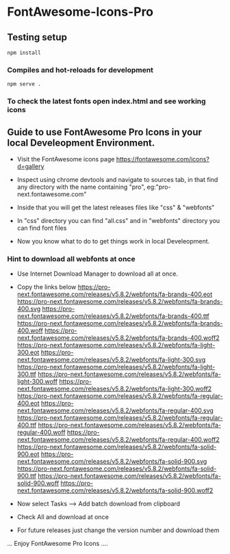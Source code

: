 # FontAwesome-Icons-Pro

## Testing setup
```
npm install
```

### Compiles and hot-reloads for development
```
npm serve .
```
### To check the latest fonts open index.html and see working icons

## Guide to use FontAwesome Pro Icons in your local Develeopment Environment.

- Visit the FontAwesome icons page https://fontawesome.com/icons?d=gallery

- Inspect using chrome devtools and navigate to sources tab, in that find any directory with the name containing "pro", eg:"pro-next.fontawesome.com"

- Inside that you will get the latest releases files like "css" & "webfonts"

- In "css" directory you can find "all.css" and in "webfonts" directory you can find font files

- Now you know what to do to get things work in local Develeopment.

### Hint to download all webfonts at once
- Use Internet Download Manager to download all at once.
- Copy the links below 
https://pro-next.fontawesome.com/releases/v5.8.2/webfonts/fa-brands-400.eot
https://pro-next.fontawesome.com/releases/v5.8.2/webfonts/fa-brands-400.svg
https://pro-next.fontawesome.com/releases/v5.8.2/webfonts/fa-brands-400.ttf
https://pro-next.fontawesome.com/releases/v5.8.2/webfonts/fa-brands-400.woff
https://pro-next.fontawesome.com/releases/v5.8.2/webfonts/fa-brands-400.woff2
https://pro-next.fontawesome.com/releases/v5.8.2/webfonts/fa-light-300.eot
https://pro-next.fontawesome.com/releases/v5.8.2/webfonts/fa-light-300.svg
https://pro-next.fontawesome.com/releases/v5.8.2/webfonts/fa-light-300.ttf
https://pro-next.fontawesome.com/releases/v5.8.2/webfonts/fa-light-300.woff
https://pro-next.fontawesome.com/releases/v5.8.2/webfonts/fa-light-300.woff2
https://pro-next.fontawesome.com/releases/v5.8.2/webfonts/fa-regular-400.eot
https://pro-next.fontawesome.com/releases/v5.8.2/webfonts/fa-regular-400.svg
https://pro-next.fontawesome.com/releases/v5.8.2/webfonts/fa-regular-400.ttf
https://pro-next.fontawesome.com/releases/v5.8.2/webfonts/fa-regular-400.woff
https://pro-next.fontawesome.com/releases/v5.8.2/webfonts/fa-regular-400.woff2
https://pro-next.fontawesome.com/releases/v5.8.2/webfonts/fa-solid-900.eot
https://pro-next.fontawesome.com/releases/v5.8.2/webfonts/fa-solid-900.svg
https://pro-next.fontawesome.com/releases/v5.8.2/webfonts/fa-solid-900.ttf
https://pro-next.fontawesome.com/releases/v5.8.2/webfonts/fa-solid-900.woff
https://pro-next.fontawesome.com/releases/v5.8.2/webfonts/fa-solid-900.woff2

- Now select Tasks --> Add batch download from clipboard

- Check All and download at once

- For future releases just change the version number and download them

... Enjoy FontAwesome Pro Icons ....
